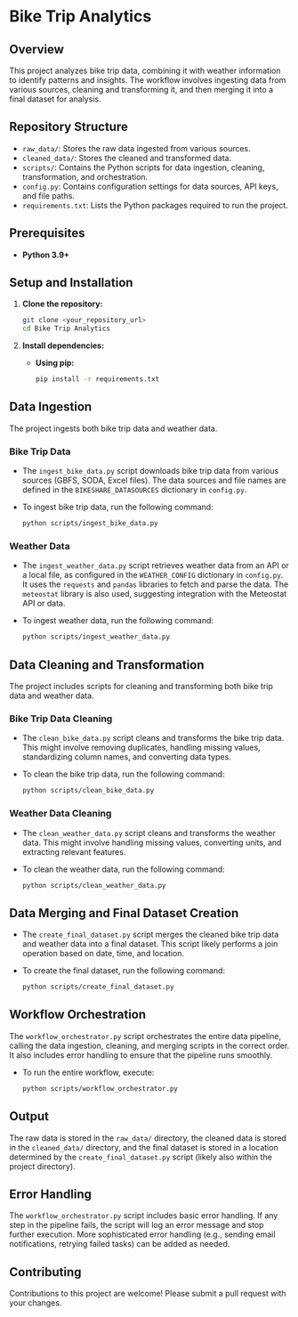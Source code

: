 # Bike Trip Analytics

## Overview

This project analyzes bike trip data, combining it with weather information to identify patterns and insights. The workflow involves ingesting data from various sources, cleaning and transforming it, and then merging it into a final dataset for analysis.

## Repository Structure

*   `raw_data/`: Stores the raw data ingested from various sources.
*   `cleaned_data/`: Stores the cleaned and transformed data.
*   `scripts/`: Contains the Python scripts for data ingestion, cleaning, transformation, and orchestration.
*   `config.py`: Contains configuration settings for data sources, API keys, and file paths.
*   `requirements.txt`: Lists the Python packages required to run the project.

## Prerequisites

*   **Python 3.9+**

## Setup and Installation

1.  **Clone the repository:**

    ```bash
    git clone <your_repository_url>
    cd Bike Trip Analytics
    ```

2.  **Install dependencies:**

    *   **Using pip:**

        ```bash
        pip install -r requirements.txt
        ```

## Data Ingestion

The project ingests both bike trip data and weather data.

### Bike Trip Data

*   The `ingest_bike_data.py` script downloads bike trip data from various sources (GBFS, SODA, Excel files).  The data sources and file names are defined in the `BIKESHARE_DATASOURCES` dictionary in `config.py`.
*   To ingest bike trip data, run the following command:

    ```bash
    python scripts/ingest_bike_data.py
    ```

### Weather Data

*   The `ingest_weather_data.py` script retrieves weather data from an API or a local file, as configured in the `WEATHER_CONFIG` dictionary in `config.py`.  It uses the `requests` and `pandas` libraries to fetch and parse the data.  The `meteostat` library is also used, suggesting integration with the Meteostat API or data.
*   To ingest weather data, run the following command:

    ```bash
    python scripts/ingest_weather_data.py
    ```

## Data Cleaning and Transformation

The project includes scripts for cleaning and transforming both bike trip data and weather data.

### Bike Trip Data Cleaning

*   The `clean_bike_data.py` script cleans and transforms the bike trip data.  This might involve removing duplicates, handling missing values, standardizing column names, and converting data types.
*   To clean the bike trip data, run the following command:

    ```bash
    python scripts/clean_bike_data.py
    ```

### Weather Data Cleaning

*   The `clean_weather_data.py` script cleans and transforms the weather data.  This might involve handling missing values, converting units, and extracting relevant features.
*   To clean the weather data, run the following command:

    ```bash
    python scripts/clean_weather_data.py
    ```

## Data Merging and Final Dataset Creation

*   The `create_final_dataset.py` script merges the cleaned bike trip data and weather data into a final dataset.  This script likely performs a join operation based on date, time, and location.
*   To create the final dataset, run the following command:

    ```bash
    python scripts/create_final_dataset.py
    ```

## Workflow Orchestration

The `workflow_orchestrator.py` script orchestrates the entire data pipeline, calling the data ingestion, cleaning, and merging scripts in the correct order.  It also includes error handling to ensure that the pipeline runs smoothly.

*   To run the entire workflow, execute:

    ```bash
    python scripts/workflow_orchestrator.py
    ```

## Output

The raw data is stored in the `raw_data/` directory, the cleaned data is stored in the `cleaned_data/` directory, and the final dataset is stored in a location determined by the `create_final_dataset.py` script (likely also within the project directory).

## Error Handling

The `workflow_orchestrator.py` script includes basic error handling. If any step in the pipeline fails, the script will log an error message and stop further execution. More sophisticated error handling (e.g., sending email notifications, retrying failed tasks) can be added as needed.

## Contributing

Contributions to this project are welcome! Please submit a pull request with your changes.


